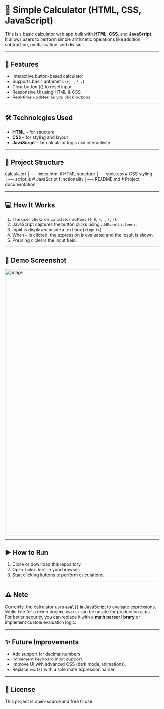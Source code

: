 # 🧮 Simple Calculator (HTML, CSS, JavaScript)

This is a basic calculator web app built with **HTML**, **CSS**, and **JavaScript**.  
It allows users to perform simple arithmetic operations like addition, subtraction, multiplication, and division.

---

## 🚀 Features
- Interactive button-based calculator
- Supports basic arithmetic (`+`, `-`, `*`, `/`)
- Clear button (`C`) to reset input
- Responsive UI using HTML & CSS
- Real-time updates as you click buttons

---

## 🛠️ Technologies Used
- **HTML** – for structure  
- **CSS** – for styling and layout  
- **JavaScript** – for calculator logic and interactivity  

---

## 📂 Project Structure
calculator/
│── index.html # HTML structure
│── style.css # CSS styling
│── script.js # JavaScript functionality
│── README.md # Project documentation



---

## 💻 How It Works
1. The user clicks on calculator buttons (`0-9`, `+`, `-`, `*`, `/`).
2. JavaScript captures the button clicks using `addEventListener`.
3. Input is displayed inside a text box (`<input>`).
4. When `=` is clicked, the expression is evaluated and the result is shown.
5. Pressing `C` clears the input field.

---

## 📸 Demo Screenshot
<img width="901" height="868" alt="image" src="https://github.com/user-attachments/assets/b86ccade-c806-4b6e-a9c0-242d5a188247" />
 

---

## ▶️ How to Run
1. Clone or download this repository.
2. Open `index.html` in your browser.
3. Start clicking buttons to perform calculations.

---

## ⚠️ Note
Currently, the calculator uses **`eval()`** in JavaScript to evaluate expressions.  
While fine for a demo project, `eval()` can be unsafe for production apps.  
For better security, you can replace it with a **math parser library** or implement custom evaluation logic.

---

## ✨ Future Improvements
- Add support for decimal numbers.
- Implement keyboard input support.
- Improve UI with advanced CSS (dark mode, animations).
- Replace `eval()` with a safe math expression parser.

---

## 📜 License
This project is open-source and free to use.
